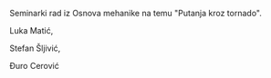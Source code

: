 Seminarki rad iz Osnova mehanike na temu "Putanja kroz tornado".

Luka Matić,

Stefan Šljivić,

Đuro Cerović
